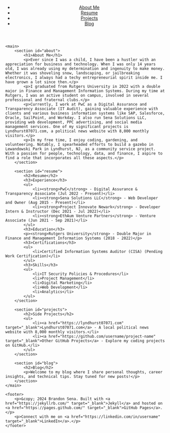 <!DOCTYPE html>
<html lang="en">
<head>
    <meta charset="UTF-8">
    <meta name="viewport" content="width=device-width, initial-scale=1.0">
    <title>Brandon Sena's Personal Website</title>
    <link rel="stylesheet" href="style.css">
</head>
<body>
    <header>
        <nav>
            <ul>
                <li><a href="#about">About Me</a></li>
                <li><a href="#resume">Resume</a></li>
                <li><a href="#projects">Projects</a></li>
                <li><a href="#blog">Blog</a></li>
            </ul>
        </nav>
    </header>

    <main>
        <section id="about">
            <h1>About Me</h1>
            <p>Ever since I was a child, I have been a hustler with an appreciation for business and technology. When I was only 14 years old, I was already using my determination and ingenuity to make money. Whether it was shoveling snow, landscaping, or jailbreaking electronics, I always had a techy entrepreneurial spirit inside me. I have grown a lot since then.</p>
            <p>I graduated from Rutgers University in 2022 with a double major in Finance and Management Information Systems. During my time at Rutgers, I was an active student on campus, involved in several professional and fraternal clubs.</p>
            <p>Currently, I work at PwC as a Digital Assurance and Transparency Associate (IT Audit), gaining valuable experience with clients and various business information systems like SAP, Salesforce, Oracle, SailPoint, and Workday. I also run Sena Solutions LLC, providing web development, PPC advertising, and social media management services. One of my significant projects is Lyndhurst07071.com, a political news website with 8,000 monthly visitors.</p>
            <p>In my free time, I enjoy coding, gardening, and volunteering. Notably, I spearheaded efforts to build a gazebo in Lewandowski Park in Lyndhurst, NJ, as a community service project. With a passion for people, technology, data, and finance, I aspire to find a role that incorporates all these aspects.</p>
        </section>

        <section id="resume">
            <h2>Resume</h2>
            <h3>Experience</h3>
            <ul>
                <li><strong>PwC</strong> - Digital Assurance & Transparency Associate (Jul 2022 - Present)</li>
                <li><strong>Sena Solutions LLC</strong> - Web Developer and Owner (Aug 2015 - Present)</li>
                <li><strong>Project Innovate Newark</strong> - Developer Intern & Instructor (Dec 2021 - Jul 2022)</li>
                <li><strong>EthAum Venture Partners</strong> - Venture Associate (Jun 2021 - Sep 2021)</li>
            </ul>
            <h3>Education</h3>
            <p><strong>Rutgers University</strong> - Double Major in Finance and Management Information Systems (2018 - 2022)</p>
            <h3>Certifications</h3>
            <ul>
                <li>Certified Information Systems Auditor (CISA) (Pending Work Certification)</li>
            </ul>
            <h3>Skills</h3>
            <ul>
                <li>IT Security Policies & Procedures</li>
                <li>Project Management</li>
                <li>Digital Marketing</li>
                <li>Web Development</li>
                <li>Analytics</li>
            </ul>
        </section>

        <section id="projects">
            <h2>Side Projects</h2>
            <ul>
                <li><a href="https://lyndhurst07071.com" target="_blank">Lyndhurst07071.com</a> - A local political news website with 8,000 monthly visitors.</li>
                <li><a href="https://github.com/username/project-name" target="_blank">Other GitHub Projects</a> - Explore my coding projects on GitHub.</li>
            </ul>
        </section>

        <section id="blog">
            <h2>Blog</h2>
            <p>Welcome to my blog where I share personal thoughts, career insights, and technical tips. Stay tuned for new posts!</p>
        </section>
    </main>

    <footer>
        <p>&copy; 2024 Brandon Sena. Built with <a href="https://jekyllrb.com/" target="_blank">Jekyll</a> and hosted on <a href="https://pages.github.com/" target="_blank">GitHub Pages</a>.</p>
        <p>Connect with me on <a href="https://linkedin.com/in/username" target="_blank">LinkedIn</a>.</p>
    </footer>
</body>
</html>
